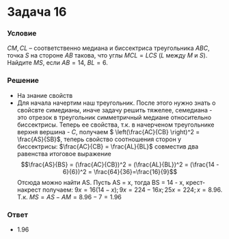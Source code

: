# Задача 16

### Условие
$СМ, СL$ – соответственно медиана и биссектриса треугольника $АВС$, точка $S$ на
стороне $АВ$ такова, что углы $MCL=LCS$ ($L$ между $M$ и $S$). Найдите $MS$, если $АВ=14$, $ВL=6$.

### Решение
- На знание свойств
- Для начала начертим наш треугольник. После этого нужно знать о свойсвте симедианы, иначе задачу решить тяжелее, семедиана - это отрезок в треугольник симметричный медиане относительно биссектрисы. Теперь ее свойства, т.к. в начерченом треугольнике верхня вершина - $C$, получаем $ \left(\frac{AC}{CB} \right)^2 = \frac{AS}{SB}$, теперь свойство соотношения сторон у биссектрисы: $\frac{AC}{CB} = \frac{AL}{BL}$ совместив два равенства итоговое выражение $$\frac{AS}{BS} = (\frac{AC}{CB})^2 = (\frac{AL}{BL})^2 = (\frac{14 - 6}{6})^2 = \frac{64}{36}=\frac{16}{9}$$
Отсюда можно найти AS. Пусть AS = x, тогда BS = 14 - x, крест-накрест получаем: $9x = 16(14 - x); 9x = 224 - 16x; 25x = 224; x = 8.96$. Т.к. $MS = AS - AM = 8.96 - 7 = 1.96$

### Ответ
- $1.96$